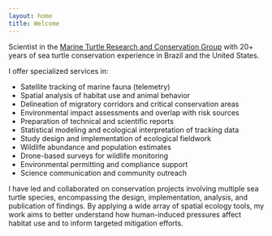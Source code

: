 ```yaml
---
layout: home
title: Welcome
---
```


Scientist in the [Marine Turtle Research and Conservation Group](https://marineturtleresearch.com) with 20+ years of sea turtle conservation experience in Brazil and the United States.

I offer specialized services in:

- Satellite tracking of marine fauna (telemetry)
- Spatial analysis of habitat use and animal behavior
- Delineation of migratory corridors and critical conservation areas
- Environmental impact assessments and overlap with risk sources
- Preparation of technical and scientific reports
- Statistical modeling and ecological interpretation of tracking data
- Study design and implementation of ecological fieldwork
- Wildlife abundance and population estimates
- Drone-based surveys for wildlife monitoring
- Environmental permitting and compliance support
- Science communication and community outreach

  
I have led and collaborated on conservation projects involving multiple sea turtle species, encompassing the design, implementation, analysis, and publication of findings. By applying a wide array of spatial ecology tools, my work aims to better understand how human-induced pressures affect habitat use and to inform targeted mitigation efforts.
